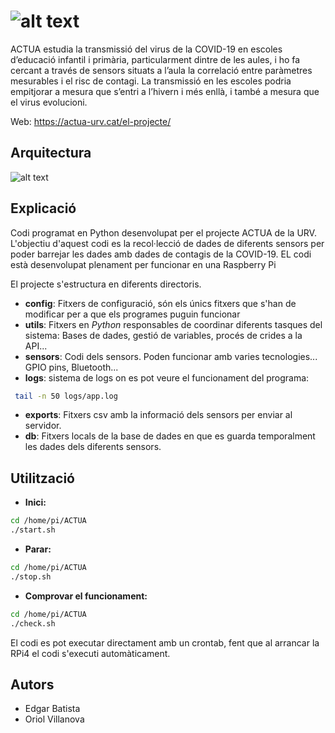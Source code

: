 
# ![alt text](https://actua-urv.cat/wp-content/uploads/2021/05/cropped-actua-fons-blanc-petit.png)

ACTUA estudia la transmissió del virus de la COVID-19 en escoles d’educació infantil i primària, particularment dintre de les aules, i ho fa cercant a través de sensors situats a l’aula la correlació entre paràmetres mesurables i el risc de contagi. La transmissió en les escoles podria empitjorar a mesura que s’entri a l’hivern i més enllà, i també a mesura que el virus evolucioni.

Web: <https://actua-urv.cat/el-projecte/>

## Arquitectura
![alt text](https://i.ibb.co/ZHRty8W/Arquitectura-ACTUA.png)

## Explicació

Codi programat en Python desenvolupat per el projecte ACTUA de la URV. L'objectiu d'aquest codi es la recol·lecció de dades de diferents sensors per poder barrejar les dades amb dades de contagis de la COVID-19. EL codi està desenvolupat plenament per funcionar en una Raspberry Pi

El projecte s'estructura en diferents directoris.
- **config**: Fitxers de configuració, són els únics fitxers que s'han de modificar per a que els programes puguin funcionar
- **utils**: Fitxers en *Python* responsables de coordinar diferents tasques del sistema: Bases de dades, gestió de variables, procés de crides a la API...
- **sensors**: Codi dels sensors. Poden funcionar amb varies tecnologies... GPIO pins, Bluetooth...
- **logs**: sistema de logs on es pot veure el funcionament del programa: 
```bash
 tail -n 50 logs/app.log
```
- **exports**: Fitxers csv amb la informació dels sensors per enviar al servidor.
- **db**: Fitxers locals de la base de dades en que es guarda temporalment les dades dels diferents sensors. 


## Utilització

- **Inici:**
```bash
cd /home/pi/ACTUA
./start.sh
```
- **Parar:**
```bash
cd /home/pi/ACTUA
./stop.sh
```
- **Comprovar el funcionament:**
```bash
cd /home/pi/ACTUA
./check.sh
```
El codi es pot executar directament amb un crontab, fent que al arrancar la RPi4 el codi s'executi automàticament.
## Autors
- Edgar Batista
- Oriol Villanova